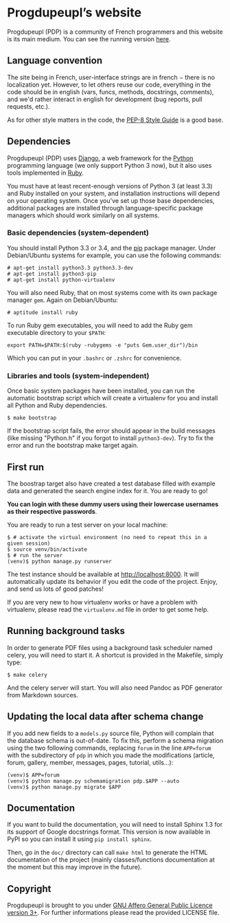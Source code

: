 # Progdupeupl’s website

Progdupeupl (PDP) is a community of French programmers and this website is its
main medium. You can see the running version [here](http://pdp.microjoe.org/).

## Language convention

The site being in French, user-interface strings are in french − there is no
localization yet. However, to let others reuse our code, everything in the code
should be in english (vars, funcs, methods, docstrings, comments), and we'd
rather interact in english for development (bug reports, pull requests, etc.).

As for other style matters in the code, the [PEP-8 Style
Guide](http://www.python.org/dev/peps/pep-0008/) is a good base.

## Dependencies

Progdupeupl (PDP) uses [Django](https://www.djangoproject.com/), a web
framework for the [Python](http://python.org/) programming language (we only
support Python 3 now), but it also uses tools implemented in
[Ruby](https://www.ruby-lang.org/en/).

You must have at least recent-enough versions of Python 3 (at least 3.3) and
Ruby installed on your system, and installation instructions will depend on
your operating system. Once you've set up those base dependencies, additional
packages are installed through language-specific package managers which should
work similarly on all systems.

### Basic dependencies (system-dependent)

You should install Python 3.3 or 3.4, and the
[pip](http://www.pip-installer.org/en/latest/) package manager. Under
Debian/Ubuntu systems for example, you can use the following commands:

    # apt-get install python3.3 python3.3-dev
    # apt-get install python3-pip
    # apt-get install python-virtualenv

You will also need Ruby, that on most systems come with its own package manager
`gem`. Again on Debian/Ubuntu:

    # aptitude install ruby

To run Ruby gem executables, you will need to add the Ruby gem
executable directory to your `$PATH`:

    export PATH=$PATH:$(ruby -rubygems -e "puts Gem.user_dir")/bin

Which you can put in your `.bashrc` or `.zshrc` for convenience.

### Libraries and tools (system-independent)

Once basic system packages have been installed, you can run the automatic
bootstrap script which will create a virtualenv for you and install all Python
and Ruby dependencies.

    $ make bootstrap

If the bootstrap script fails, the error should appear in the build messages
(like missing "Python.h" if you forgot to install `python3-dev`). Try to fix
the error and run the bootstrap make target again.

## First run

The boostrap target also have created a test database filled with example data
and generated the search engine index for it. You are ready to go!

**You can login with these dummy users using their lowercase usernames as their
respective passwords**.

You are ready to run a test server on your local machine:

    $ # activate the virtual environment (no need to repeat this in a given session)
    $ source venv/bin/activate
    $ # run the server
    (venv)$ python manage.py runserver

The test instance should be available at
[http://localhost:8000](http://localhost:8000). It will automatically update its
behavior if you edit the code of the project. Enjoy, and send us lots of good
patches!

If you are very new to how virtualenv works or have a problem with virtualenv,
please read the `virtualenv.md` file in order to get some help.

## Running background tasks

In order to generate PDF files using a background task scheduler named celery,
you will need to start it. A shortcut is provided in the Makefile, simply
type:

    $ make celery

And the celery server will start. You will also need Pandoc as PDF generator
from Markdown sources.

## Updating the local data after schema change

If you add new fields to a `models.py` source file, Python will complain that
the database schema is out-of-date. To fix this, perform a schema migration
using the two following commands, replacing `forum` in the line `APP=forum`
with the subdirectory of `pdp` in which you made the modifications (article,
forum, gallery, member, messages, pages, tutorial, utils…):

    (venv)$ APP=forum
    (venv)$ python manage.py schemamigration pdp.$APP --auto
    (venv)$ python manage.py migrate $APP

## Documentation

If you want to build the documentation, you will need to install Sphinx 1.3 for
its support of Google docstrings format. This version is now available in PyPI
so you can install it using `pip install sphinx`.

Then, go in the `doc/` directory can call `make html` to generate the HTML
documentation of the project (mainly classes/functions documentation at the
moment but this may improve in the future).

## Copyright

Progdupeupl is brought to you under [GNU Affero General Public Licence version
3+](http://www.gnu.org/licenses/agpl-3.0.html). For further informations please
read the provided LICENSE file.
